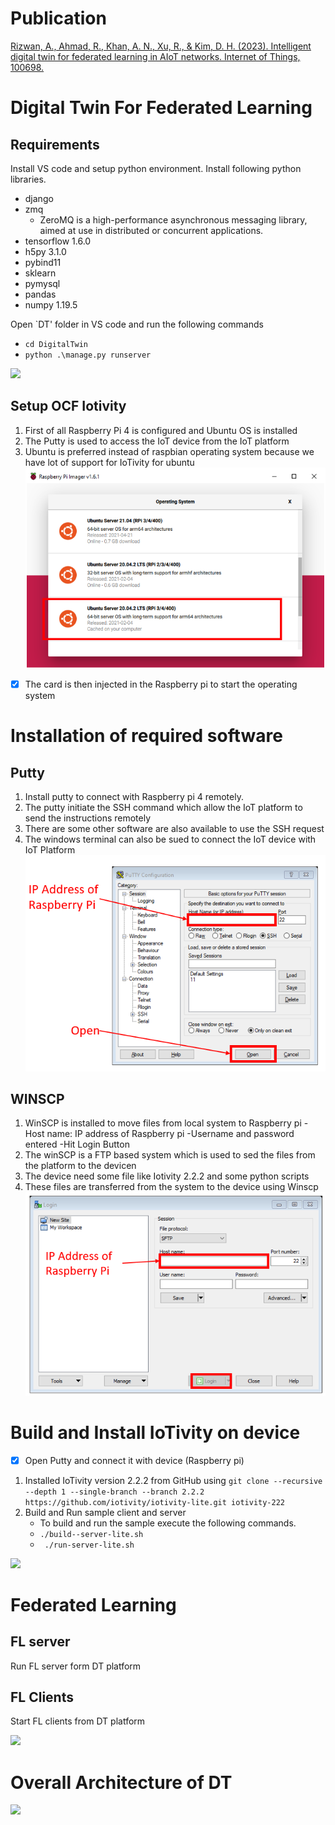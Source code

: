 # Publication
[Rizwan, A., Ahmad, R., Khan, A. N., Xu, R., & Kim, D. H. (2023). Intelligent digital twin for federated learning in AIoT networks. Internet of Things, 100698.](https://www.sciencedirect.com/science/article/pii/S2542660523000215)

# Digital Twin For Federated Learning
## Requirements
Install VS code and setup python environment. Install following python libraries.
- django
- zmq
  - ZeroMQ is a high-performance asynchronous messaging library, aimed at use in distributed or concurrent applications.
- tensorflow 1.6.0
- h5py 3.1.0
- pybind11
- sklearn
- pymysql
- pandas
- numpy 1.19.5

Open `DT' folder in VS code and run the following commands
- `cd DigitalTwin`
- `python .\manage.py runserver`

![](https://github.com/atifrizwan91/DT-for-FL/blob/main/DT/DigitalTwin/Images/RunDT%20.png)

## Setup OCF Iotivity
 1. First of all Raspberry Pi 4 is configured and Ubuntu OS is installed
2. The Putty is used to access the IoT device from the IoT platform
3. Ubuntu is preferred instead of raspbian operating system because we have lot of support for IoTivity for ubuntu
![](https://github.com/atifrizwan91/Greenhouse/blob/main/Images/0.PNG)
- [X]  The card is then injected in the Raspberry pi to start the operating system

# Installation of required software
## Putty
1. Install putty to connect with Raspberry pi 4 remotely.
2. The putty initiate the SSH command which allow the IoT platform to send the instructions remotely
3. There are some other software are also available to use the SSH request
4. The windows terminal can also be sued to connect the IoT device with IoT Platform
![](https://github.com/atifrizwan91/Greenhouse/blob/main/Images/1.PNG)
## WINSCP
1. WinSCP is installed to move files from local system to Raspberry pi
   -Host name: IP address of Raspberry pi
   -Username and password entered
   -Hit Login Button
2. The winSCP is a FTP based system which is used to sed the files from the platform to the devicen
3. The device need some file like Iotivity 2.2.2 and some python scripts 
4. These files are transferred from the system to the device using Winscp
![](https://github.com/atifrizwan91/Greenhouse/blob/main/Images/2.PNG)

# Build and Install IoTivity on device
- [x] Open Putty and connect it with device (Raspberry pi)
1. Installed IoTivity version 2.2.2 from GitHub using
   ```git clone --recursive --depth 1 --single-branch --branch 2.2.2 https://github.com/iotivity/iotivity-lite.git iotivity-222```
2. Build and Run sample client and server
   - To build and run the sample execute the following commands. 
   - ``` ./build--server-lite.sh ```
   - ``` ./run-server-lite.sh```

![](https://github.com/atifrizwan91/Greenhouse/blob/main/Images/3.PNG)

<!---# Demo
Digital Twin Video Demo [Part 1](https://www.youtube.com/watch?v=QrcGZkdB7KY).

Digital Twin Video Demo [Part 2](https://www.youtube.com/watch?v=TILGCEQVeP8).--->

# Federated Learning

## FL server
  Run FL server form DT platform
  
## FL Clients
  Start FL clients from DT platform 
  
  ![]( https://github.com/atifrizwan91/DT-for-FL/blob/main/DT/DigitalTwin/Images/DT%20All.png)
  
# Overall Architecture of DT

 ![]( https://github.com/atifrizwan91/DT-for-FL/blob/main/DT/DigitalTwin/Images/Over%20All%20Architecture.png)
